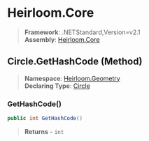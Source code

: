 # Heirloom.Core

> **Framework**: .NETStandard,Version=v2.1  
> **Assembly**: [Heirloom.Core][0]

## Circle.GetHashCode (Method)

> **Namespace**: [Heirloom.Geometry][0]  
> **Declaring Type**: [Circle][1]

### GetHashCode()

```cs
public int GetHashCode()
```

> **Returns** - `int`

[0]: ../../../Heirloom.Core.md
[1]: ../Circle.md

